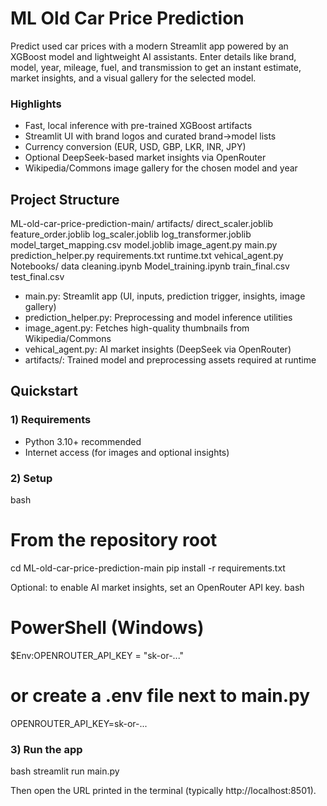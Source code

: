 # ML Old Car Price Prediction

Predict used car prices with a modern Streamlit app powered by an XGBoost model and lightweight AI assistants. Enter details like brand, model, year, mileage, fuel, and transmission to get an instant estimate, market insights, and a visual gallery for the selected model.

### Highlights
- Fast, local inference with pre-trained XGBoost artifacts
- Streamlit UI with brand logos and curated brand→model lists
- Currency conversion (EUR, USD, GBP, LKR, INR, JPY)
- Optional DeepSeek-based market insights via OpenRouter
- Wikipedia/Commons image gallery for the chosen model and year


## Project Structure

ML-old-car-price-prediction-main/
  artifacts/
    direct_scaler.joblib
    feature_order.joblib
    log_scaler.joblib
    log_transformer.joblib
    model_target_mapping.csv
    model.joblib
  image_agent.py
  main.py
  prediction_helper.py
  requirements.txt
  runtime.txt
  vehical_agent.py
  Notebooks/
    data cleaning.ipynb
    Model_training.ipynb
    train_final.csv
    test_final.csv


- main.py: Streamlit app (UI, inputs, prediction trigger, insights, image gallery)
- prediction_helper.py: Preprocessing and model inference utilities
- image_agent.py: Fetches high-quality thumbnails from Wikipedia/Commons
- vehical_agent.py: AI market insights (DeepSeek via OpenRouter)
- artifacts/: Trained model and preprocessing assets required at runtime


## Quickstart

### 1) Requirements
- Python 3.10+ recommended
- Internet access (for images and optional insights)

### 2) Setup
bash
# From the repository root
cd ML-old-car-price-prediction-main
pip install -r requirements.txt


Optional: to enable AI market insights, set an OpenRouter API key.
bash
# PowerShell (Windows)
$Env:OPENROUTER_API_KEY = "sk-or-..."

# or create a .env file next to main.py
OPENROUTER_API_KEY=sk-or-...


### 3) Run the app
bash
streamlit run main.py

Then open the URL printed in the terminal (typically http://localhost:8501).
